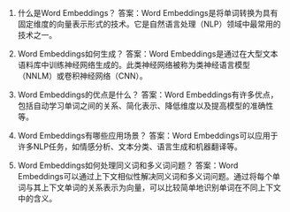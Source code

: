 1. 什么是Word Embeddings？ 
答案：Word Embeddings是将单词转换为具有固定维度的向量表示形式的技术。它是自然语言处理（NLP）领域中最常用的技术之一。

2. Word Embeddings如何生成？ 
答案：Word Embeddings是通过在大型文本语料库中训练神经网络生成的。此类神经网络被称为类神经语言模型（NNLM）或卷积神经网络（CNN）。

3. Word Embeddings的优点是什么？ 
答案：Word Embeddings有许多优点，包括自动学习单词之间的关系、简化表示、降低维度以及提高模型的准确性等。

4. Word Embeddings有哪些应用场景？ 
答案：Word Embeddings可以应用于许多NLP任务，如情感分析、文本分类、语言生成和机器翻译等。

5. Word Embeddings如何处理同义词和多义词问题？ 
答案：Word Embeddings可以通过上下文相似性解决同义词和多义词问题。通过将每个单词与其上下文单词的关系表示为向量，可以比较简单地识别单词在不同上下文中的含义。